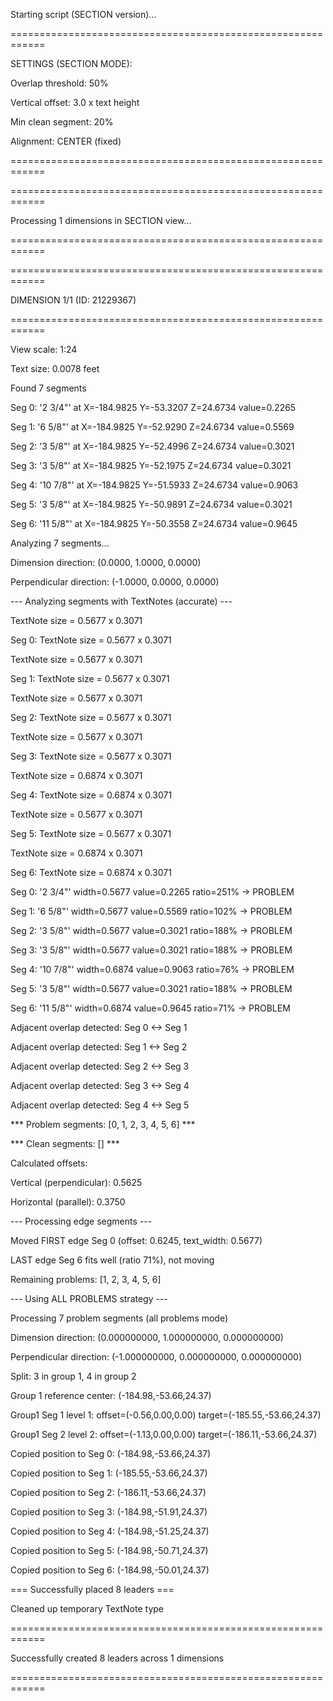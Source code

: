 ﻿

Starting script (SECTION version)...



============================================================



SETTINGS (SECTION MODE):



Overlap threshold: 50%



Vertical offset: 3.0 x text height



Min clean segment: 20%



Alignment: CENTER (fixed)



============================================================




============================================================



Processing 1 dimensions in SECTION view...



============================================================




============================================================



DIMENSION 1/1 (ID: 21229367)



============================================================



View scale: 1:24



Text size: 0.0078 feet



Found 7 segments



Seg 0: '2 3/4"' at X=-184.9825 Y=-53.3207 Z=24.6734 value=0.2265



Seg 1: '6 5/8"' at X=-184.9825 Y=-52.9290 Z=24.6734 value=0.5569



Seg 2: '3 5/8"' at X=-184.9825 Y=-52.4996 Z=24.6734 value=0.3021



Seg 3: '3 5/8"' at X=-184.9825 Y=-52.1975 Z=24.6734 value=0.3021



Seg 4: '10 7/8"' at X=-184.9825 Y=-51.5933 Z=24.6734 value=0.9063



Seg 5: '3 5/8"' at X=-184.9825 Y=-50.9891 Z=24.6734 value=0.3021



Seg 6: '11 5/8"' at X=-184.9825 Y=-50.3558 Z=24.6734 value=0.9645




Analyzing 7 segments...



Dimension direction: (0.0000, 1.0000, 0.0000)



Perpendicular direction: (-1.0000, 0.0000, 0.0000)




--- Analyzing segments with TextNotes (accurate) ---



TextNote size = 0.5677 x 0.3071



Seg 0: TextNote size = 0.5677 x 0.3071



TextNote size = 0.5677 x 0.3071



Seg 1: TextNote size = 0.5677 x 0.3071



TextNote size = 0.5677 x 0.3071



Seg 2: TextNote size = 0.5677 x 0.3071



TextNote size = 0.5677 x 0.3071



Seg 3: TextNote size = 0.5677 x 0.3071



TextNote size = 0.6874 x 0.3071



Seg 4: TextNote size = 0.6874 x 0.3071



TextNote size = 0.5677 x 0.3071



Seg 5: TextNote size = 0.5677 x 0.3071



TextNote size = 0.6874 x 0.3071



Seg 6: TextNote size = 0.6874 x 0.3071



Seg 0: '2 3/4"' width=0.5677 value=0.2265 ratio=251% -> PROBLEM



Seg 1: '6 5/8"' width=0.5677 value=0.5569 ratio=102% -> PROBLEM



Seg 2: '3 5/8"' width=0.5677 value=0.3021 ratio=188% -> PROBLEM



Seg 3: '3 5/8"' width=0.5677 value=0.3021 ratio=188% -> PROBLEM



Seg 4: '10 7/8"' width=0.6874 value=0.9063 ratio=76% -> PROBLEM



Seg 5: '3 5/8"' width=0.5677 value=0.3021 ratio=188% -> PROBLEM



Seg 6: '11 5/8"' width=0.6874 value=0.9645 ratio=71% -> PROBLEM



Adjacent overlap detected: Seg 0 <-> Seg 1



Adjacent overlap detected: Seg 1 <-> Seg 2



Adjacent overlap detected: Seg 2 <-> Seg 3



Adjacent overlap detected: Seg 3 <-> Seg 4



Adjacent overlap detected: Seg 4 <-> Seg 5



*** Problem segments: [0, 1, 2, 3, 4, 5, 6] ***



*** Clean segments: [] ***




 Calculated offsets:



Vertical (perpendicular): 0.5625



Horizontal (parallel): 0.3750




--- Processing edge segments ---



Moved FIRST edge Seg 0 (offset: 0.6245, text_width: 0.5677)



LAST edge Seg 6 fits well (ratio 71%), not moving



Remaining problems: [1, 2, 3, 4, 5, 6]




--- Using ALL PROBLEMS strategy ---



Processing 7 problem segments (all problems mode)



Dimension direction: (0.000000000, 1.000000000, 0.000000000)



Perpendicular direction: (-1.000000000, 0.000000000, 0.000000000)



Split: 3 in group 1, 4 in group 2



Group 1 reference center: (-184.98,-53.66,24.37)



Group1 Seg 1 level 1: offset=(-0.56,0.00,0.00) target=(-185.55,-53.66,24.37)



Group1 Seg 2 level 2: offset=(-1.13,0.00,0.00) target=(-186.11,-53.66,24.37)



Copied position to Seg 0: (-184.98,-53.66,24.37)



Copied position to Seg 1: (-185.55,-53.66,24.37)



Copied position to Seg 2: (-186.11,-53.66,24.37)



Copied position to Seg 3: (-184.98,-51.91,24.37)



Copied position to Seg 4: (-184.98,-51.25,24.37)



Copied position to Seg 5: (-184.98,-50.71,24.37)



Copied position to Seg 6: (-184.98,-50.01,24.37)




=== Successfully placed 8 leaders ===



Cleaned up temporary TextNote type




============================================================



Successfully created 8 leaders across 1 dimensions



============================================================
